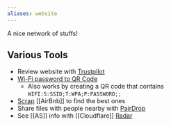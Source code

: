 ```yaml
---
aliases: website
---
```

A nice network of stuffs!
## Various Tools
* Review website with [Trustpilot](https://www.trustpilot.com/)
* [Wi-Fi password to QR Code](https://qifi.org/)
    * Also works by creating a QR code that contains `WIFI:S:SSID;T:WPA;P:PASSWORD;;`
* [Scrap](https://github.com/digital-engineering/airbnb-scraper) [[AirBnb]] to find the best ones
* Share files with people nearby with [PairDrop](https://pairdrop.net/)
* See [[AS]] info with [[Cloudflare]] [Radar](https://radar.cloudflare.com)
